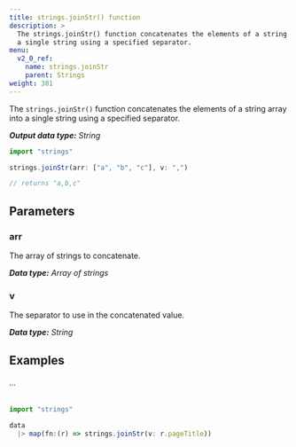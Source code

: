 ```yaml
---
title: strings.joinStr() function
description: >
  The strings.joinStr() function concatenates the elements of a string array into
  a single string using a specified separator.
menu:
  v2_0_ref:
    name: strings.joinStr
    parent: Strings
weight: 301
---
```


The `strings.joinStr()` function concatenates the elements of a string array into
a single string using a specified separator.

_**Output data type:** String_

```js
import "strings"

strings.joinStr(arr: ["a", "b", "c"], v: ",")

// returns "a,b,c"
```

## Parameters

### arr
The array of strings to concatenate.

_**Data type:** Array of strings_

### v
The separator to use in the concatenated value.

_**Data type:** String_

## Examples

###### ...
```js
import "strings"

data
  |> map(fn:(r) => strings.joinStr(v: r.pageTitle))
```
